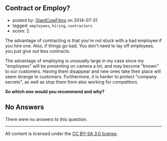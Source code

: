 ## Contract or Employ?

- posted by: [GiantCowFilms](https://stackexchange.com/users/3499092/giantcowfilms) on 2014-07-31
- tagged: `employees`, `hiring`, `contractors`
- score: 2

<p>The advantage of contracting is that you're not stuck with a bad employee if you hire one. Also, if things go bad, You don't need to lay off employees, you just give out less contracts.</p>

<p>The advantage of employing is unusually large in my case since my "employees" will be presenting on camera a lot, and may become "known" to our customers. Having them disappear and new ones take their place will seem strange to customers. Furthermore, it is harder to protect "company secrets", as well as stop them from also working for competitors. </p>

<p><strong>So which one would you recommend and why?</strong></p>


## No Answers

There were no answers to this question.


---

All content is licensed under the [CC BY-SA 3.0 license](https://creativecommons.org/licenses/by-sa/3.0/).
